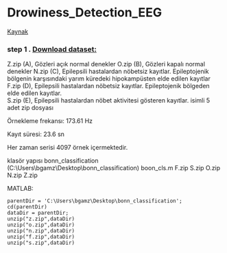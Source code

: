 # Drowiness_Detection_EEG

[Kaynak](https://www.mathworks.com/help/wavelet/ug/time-frequency-convolutional-network-for-eeg-data-classification.html)

### step 1 . [Download dataset:](https://www.upf.edu/web/ntsa/downloads/-/asset_publisher/xvT6E4pczrBw/content/2001-indications-of-nonlinear-deterministic-and-finite-dimensional-structures-in-time-series-of-brain-electrical-activity-dependence-on-recording-regi?inheritRedirect=false&redirect=https://www.upf.edu/web/ntsa/downloads?p_p_id%3D101_INSTANCE_xvT6E4pczrBw%26p_p_lifecycle%3D0%26p_p_state%3Dnormal%26p_p_mode%3Dview%26p_p_col_id%3Dcolumn-1%26p_p_col_count%3D1#.X5Ep-S337UI)
Z.zip (A), Gözleri açık normal denekler
O.zip (B), Gözleri kapalı normal denekler
N.zip (C), Epilepsili hastalardan nöbetsiz kayıtlar. Epileptojenik bölgenin karşısındaki yarım küredeki hipokampüsten elde edilen kayıtlar
F.zip (D), Epilepsili hastalardan nöbetsiz kayıtlar. Epileptojenik bölgeden elde edilen kayıtlar.  
S.zip (E), Epilepsili hastalardan nöbet aktivitesi gösteren kayıtlar.
isimli 5 adet zip dosyası

Örnekleme frekansı: 173.61 Hz

Kayıt süresi: 23.6 sn

Her zaman serisi 4097 örnek içermektedir.

klasör yapısı
bonn_classification  (C:\Users\bgamz\Desktop\bonn_classification)
  boon_cls.m
  F.zip
  S.zip
  O.zip
  N.zip
  Z.zip

MATLAB:
```
parentDir = 'C:\Users\bgamz\Desktop\bonn_classification';
cd(parentDir)
dataDir = parentDir;
unzip("z.zip",dataDir)
unzip("o.zip",dataDir)
unzip("n.zip",dataDir)
unzip("f.zip",dataDir)
unzip("s.zip",dataDir)

```



